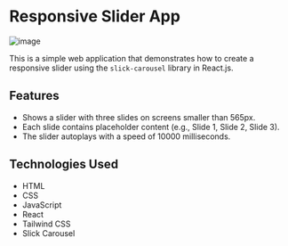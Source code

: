 # Responsive Slider App
![image](https://github.com/cyber-rush/Slider-Card/assets/66362774/b59aa20c-b0f8-4b14-acac-31760fe48dde)

This is a simple web application that demonstrates how to create a responsive slider using the `slick-carousel` library in React.js. 

## Features

- Shows a slider with three slides on screens smaller than 565px.
- Each slide contains placeholder content (e.g., Slide 1, Slide 2, Slide 3).
- The slider autoplays with a speed of 10000 milliseconds.

## Technologies Used

- HTML
- CSS
- JavaScript
- React
- Tailwind CSS
- Slick Carousel

